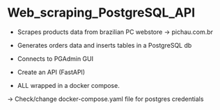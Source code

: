 # Web_scraping_PostgreSQL_API



- Scrapes products data from brazilian PC webstore -> pichau.com.br

- Generates orders data and inserts tables in a PostgreSQL db

- Connects to PGAdmin GUI

- Create an API (FastAPI)

- ALL wrapped in a docker compose.

-> Check/change docker-compose.yaml file for postgres credentials
